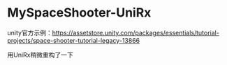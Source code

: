 # MySpaceShooter-UniRx

unity官方示例：https://assetstore.unity.com/packages/essentials/tutorial-projects/space-shooter-tutorial-legacy-13866

用UniRx稍微重构了一下
